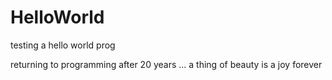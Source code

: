 # HelloWorld
testing a hello world prog

returning to programming after 20 years ...
a thing of beauty is a joy forever
